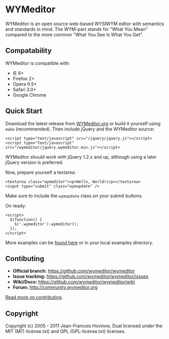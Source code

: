 WYMeditor
=========

WYMeditor is an open source web-based WYSIWYM editor with semantics and standards in mind. The WYM-part stands for "What You Mean" compared to the more common "What You See Is What You Get".

Compatability
-------------

WYMeditor is compatible with:

* IE 6+
* Firefox 2+
* Opera 9.5+
* Safari 3.0+
* Google Chrome

Quick Start
-----------

Download the latest release from [WYMeditor.org](http://www.wymeditor.org/download/) or build it yourself using `make` (recommended). Then include jQuery and the WYMeditor source:

    <script type="text/javascript" src="/jquery/jquery.js"></script>
    <script type="text/javascript" src="/wymeditor/jquery.wymeditor.min.js"></script>

WYMeditor should work with jQuery 1.2.x and up, although using a later jQuery version is preferred. 

Now, prepare yourself a textarea:

    <textarea class="wymeditor"><p>Hello, World!</p></textarea>
    <input type="submit" class="wymupdate" />

Make sure to include the `wymupdate` class on your submit buttons. 

On ready:

    <script>
      $(function() {
        $('.wymeditor').wymeditor();
      });
    </script>


More examples can be [found here](https://github.com/wymeditor/wymeditor/tree/master/src/examples) or in your local examples directory.

Contibuting
-----------
 - **Official branch:** https://github.com/wymeditor/wymeditor
 - **Issue tracking:** https://github.com/wymeditor/wymeditor/issues
 - **Wiki/Docs:** https://github.com/wymeditor/wymeditor/wiki
 - **Forum:** http://community.wymeditor.org

[Read more on contributing](https://github.com/wymeditor/wymeditor/wiki/Contributing). 

Copyright
---------
Copyright (c) 2005 - 2011 Jean-Francois Hovinne, 
Dual licensed under the MIT (MIT-license.txt)
and GPL (GPL-license.txt) licenses.
